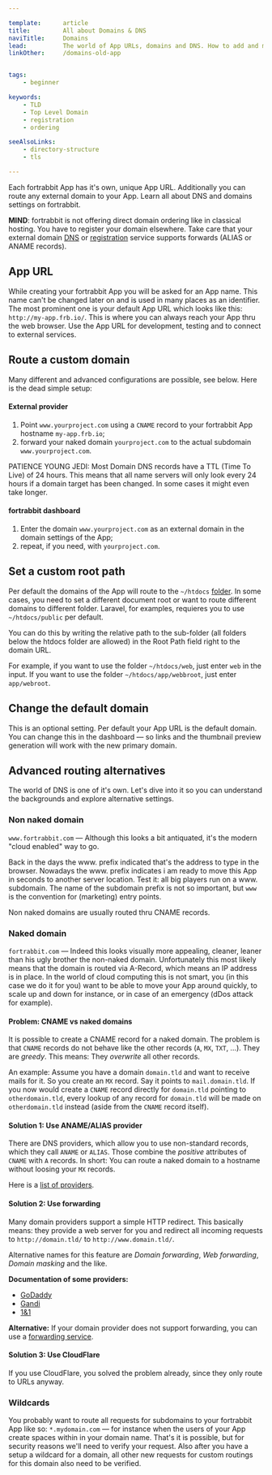 ```yaml
---

template:      article
title:         All about Domains & DNS
naviTitle:     Domains
lead:          The world of App URLs, domains and DNS. How to add and manage custom domains
linkOther:     /domains-old-app


tags:
    - beginner

keywords:
    - TLD
    - Top Level Domain
    - registration
    - ordering

seeAlsoLinks:
    - directory-structure
    - tls

---
```


Each fortrabbit App has it's own, unique App URL. Additionally you can route any external domain to your App. Learn all about DNS and domains settings on fortrabbit.


**MIND**: fortrabbit is not offering direct domain ordering like in classical hosting. You have to register your domain elsewhere. Take care that your external domain [DNS](external-services#toc-dns-as-a-service) or [registration](external-services#toc-domain-registration) service supports forwards (ALIAS or ANAME records).

## App URL

While creating your fortrabbit App you will be asked for an App name. This name can't be changed later on and is used in many places as an identifier. The most prominent one is your default App URL which looks like this: `http://my-app.frb.io/`. This is where you can always reach your App thru the web browser. Use the App URL for development, testing and to connect to external services.

## Route a custom domain

Many different and advanced configurations are possible, see below. Here is the dead simple setup:

#### External provider

1. Point `www.yourproject.com` using a `CNAME` record to your fortrabbit App hostname `my-app.frb.io`;
2. forward your naked domain `yourproject.com` to the actual subdomain `www.yourproject.com`.

PATIENCE YOUNG JEDI: Most Domain DNS records have a TTL (Time To Live) of 24 hours. This means that all name servers will only look every 24 hours if a domain target has been changed. In some cases it might even take longer.

#### fortrabbit dashboard

1. Enter the domain `www.yourproject.com` as an external domain in the domain settings of the App;
2. repeat, if you need, with `yourproject.com`.

## Set a custom root path

Per default the domains of the App will route to the `~/htdocs` [folder](directory-structure). In some cases, you need to set a different document root or want to route different domains to different folder. Laravel, for examples, requieres you to use `~/htdocs/public` per default.

You can do this by writing the relative path to the sub-folder (all folders below the htdocs folder are allowed) in the Root Path field right to the domain URL.

For example, if you want to use the folder `~/htdocs/web`, just enter `web` in the input. If you want to use the folder `~/htdocs/app/webbroot`, just enter `app/webroot`. 

## Change the default domain

This is an optional setting. Per default your App URL is the default domain. You can change this in the dashboard — so links and the thumbnail preview generation will work with the new primary domain.

## Advanced routing alternatives

The world of DNS is one of it's own. Let's dive into it so you can understand the backgrounds and explore alternative settings.

### Non naked domain

`www.fortrabbit.com` — Although this looks a bit antiquated, it's the modern "cloud enabled" way to go.

Back in the days the www. prefix indicated that's the address to type in the browser. Nowadays the www. prefix indicates i am ready to move this App in seconds to another server location. Test it: all big players run on a www. subdomain. The name of the subdomain prefix is not so important, but `www` is the convention for (marketing) entry points.

Non naked domains are usually routed thru CNAME records.

### Naked domain

`fortrabbit.com` — Indeed this looks visually more appealing, cleaner, leaner than his ugly brother the non-naked domain. Unfortunately this most likely means that the domain is routed via A-Record, which means an IP address is in place. In the world of cloud computing this is not smart, you (in this case we do it for you) want to be able to move your App around quickly, to scale up and down for instance, or in case of an emergency (dDos attack for example).

#### Problem: CNAME vs naked domains

It is possible to create a CNAME record for a naked domain. The problem is that `CNAME` records do not behave like the other records (`A`, `MX`, `TXT`, …). They are *greedy*. This means: They *overwrite* all other records.

An example: Assume you have a domain `domain.tld` and want to receive mails for it. So you create an `MX` record. Say it points to `mail.domain.tld`. If you now would create a `CNAME` record directly for `domain.tld` pointing to `otherdomain.tld`, every lookup of any record for `domain.tld` will be made on `otherdomain.tld` instead (aside from the `CNAME` record itself).

#### Solution 1: Use ANAME/ALIAS provider

There are DNS providers, which allow you to use non-standard records, which they call `ANAME` or `ALIAS`. Those combine the *positive* attributes of `CNAME`  with `A` records. In short: You can route a naked domain to a hostname without loosing your `MX` records.

Here is a [list of providers](/external-services#toc-dns-as-a-service).

#### Solution 2: Use forwarding

Many domain providers support a simple HTTP redirect. This basically means: they provide a web server for you and redirect all incoming requests to `http://domain.tld/` to `http://www.domain.tld/`.

Alternative names for this feature are *Domain forwarding*, *Web forwarding*, *Domain masking* and the like.

**Documentation of some providers:**

* [GoDaddy](https://support.godaddy.com/help/article/422/manually-forwarding-or-masking-your-domain-name)
* [Gandi](https://wiki.gandi.net/en/domains/management/domain-as-website/forwarding)
* [1&1](http://help.1and1.com/domains-c36931/manage-domains-c79822/domain-destination-c38672redirectforward-your-domain-a594868.html)

**Alternative:** If your domain provider does not support forwarding, you can use a [forwarding service](/external-services#toc-domain-forwarding-as-a-service).

#### Solution 3: Use CloudFlare

If you use CloudFlare, you solved the problem already, since they only route to URLs anyway.

### Wildcards

You probably want to route all requests for subdomains to your fortrabbit App like so: `*.mydomain.com` — for instance when the users of your App create spaces within in your domain name. That's it is possible, but for security reasons we'll need to verify your request. Also after you have a setup a wildcard for a domain, all other new requests for custom routings for this domain also need to be verified.
